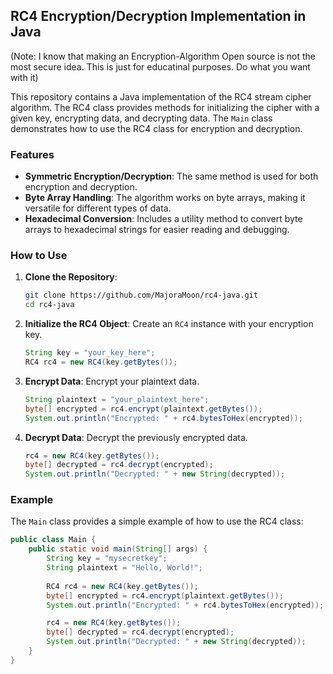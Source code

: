 ## RC4 Encryption/Decryption Implementation in Java

(Note: I know that making an Encryption-Algorithm Open source is not the most secure idea. This is just for educatinal purposes. Do what you want with it)

This repository contains a Java implementation of the RC4 stream cipher algorithm. The RC4 class provides methods for initializing the cipher with a given key, encrypting data, and decrypting data. The `Main` class demonstrates how to use the RC4 class for encryption and decryption.

### Features

- **Symmetric Encryption/Decryption**: The same method is used for both encryption and decryption.
- **Byte Array Handling**: The algorithm works on byte arrays, making it versatile for different types of data.
- **Hexadecimal Conversion**: Includes a utility method to convert byte arrays to hexadecimal strings for easier reading and debugging.

### How to Use

1. **Clone the Repository**:
    ```bash
    git clone https://github.com/MajoraMoon/rc4-java.git
    cd rc4-java
    ```

2. **Initialize the RC4 Object**:
    Create an `RC4` instance with your encryption key.
    ```java
    String key = "your_key_here";
    RC4 rc4 = new RC4(key.getBytes());
    ```

3. **Encrypt Data**:
    Encrypt your plaintext data.
    ```java
    String plaintext = "your_plaintext_here";
    byte[] encrypted = rc4.encrypt(plaintext.getBytes());
    System.out.println("Encrypted: " + rc4.bytesToHex(encrypted));
    ```

4. **Decrypt Data**:
    Decrypt the previously encrypted data.
    ```java
    rc4 = new RC4(key.getBytes());
    byte[] decrypted = rc4.decrypt(encrypted);
    System.out.println("Decrypted: " + new String(decrypted));
    ```

### Example

The `Main` class provides a simple example of how to use the RC4 class:
```java
public class Main {
    public static void main(String[] args) {
        String key = "mysecretkey";
        String plaintext = "Hello, World!";
        
        RC4 rc4 = new RC4(key.getBytes());
        byte[] encrypted = rc4.encrypt(plaintext.getBytes());
        System.out.println("Encrypted: " + rc4.bytesToHex(encrypted));

        rc4 = new RC4(key.getBytes());
        byte[] decrypted = rc4.decrypt(encrypted);
        System.out.println("Decrypted: " + new String(decrypted));
    }
}

